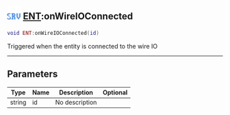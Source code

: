 ## <img src="../../.gitbook/assets/server.png" width="32" height="32" /> [ENT](../ent/README.md):onWireIOConnected

```lua
void ENT:onWireIOConnected(id)
```

Triggered when the entity is connected to the wire IO

-----------------
## Parameters

| Type   | Name | Description | Optional |
| ------ | ---- | ----------- | -------: |
| string | id | No description |  |
